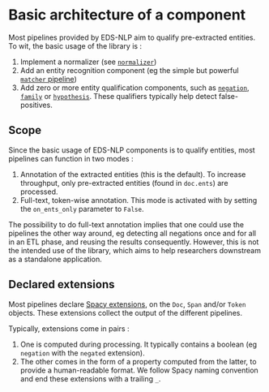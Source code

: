 # Basic architecture of a component

Most pipelines provided by EDS-NLP aim to qualify pre-extracted entities. To wit, the basic usage of the library is :

1. Implement a normalizer (see [`normalizer`](../user-guide/normalizer.md))
2. Add an entity recognition component (eg the simple but powerful [`matcher` pipeline](../user-guide/matcher.md))
3. Add zero or more entity qualification components, such as [`negation`](../user-guide/negation.md), [`family`](../user-guide/family.md) or [`hypothesis`](../user-guide/hypothesis.md). These qualifiers typically help detect false-positives.

## Scope

Since the basic usage of EDS-NLP components is to qualify entities, most pipelines can function in two modes :

1. Annotation of the extracted entities (this is the default). To increase throughput, only pre-extracted entities (found in `doc.ents`) are processed.
2. Full-text, token-wise annotation. This mode is activated with by setting the `on_ents_only` parameter to `False`.

The possibility to do full-text annotation implies that one could use the pipelines the other way around, eg detecting all negations once and for all in an ETL phase, and reusing the results consequently. However, this is not the intended use of the library, which aims to help researchers downstream as a standalone application.

## Declared extensions

Most pipelines declare [Spacy extensions](https://spacy.io/usage/processing-pipelines#custom-components-attributes), on the `Doc`, `Span` and/or `Token` objects. These extensions collect the output of the different pipelines.

Typically, extensions come in pairs :

1. One is computed during processing. It typically contains a boolean (eg `negation` with the `negated` extension).
2. The other comes in the form of a property computed from the latter, to provide a human-readable format. We follow Spacy naming convention and end these extensions with a trailing `_`.

